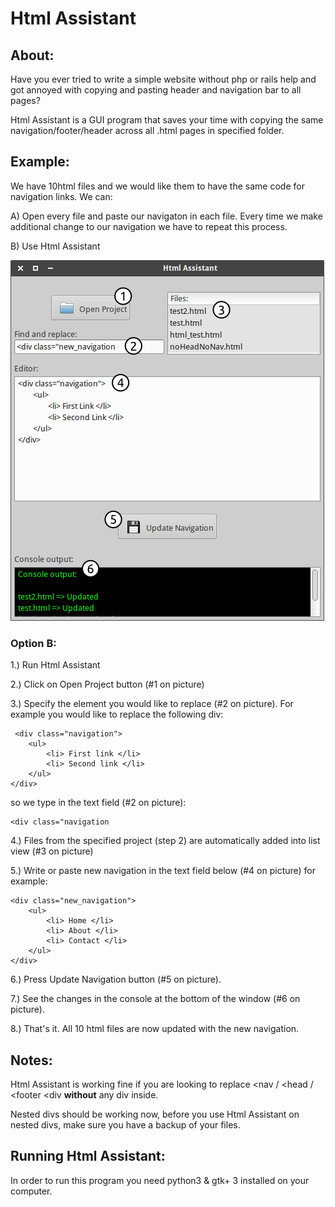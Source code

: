 # Html Assistant

## About:

Have you ever tried to write a simple website without php or rails help and got annoyed with copying and pasting header and navigation bar to all pages?

Html Assistant is a GUI program that saves your time with copying the same navigation/footer/header across all .html pages in specified folder.

## Example:
We have 10html files and we would like them to have the same code for navigation links. We can:

A) Open every file and paste our navigaton in each file. Every time we make additional change to our navigation we have to repeat this process.

B) Use Html Assistant

![alt text](https://github.com/GreatDanton/Html-Assistant-GUI/blob/master/screenshot.png "Html Assistant")

### Option B:


1.) Run Html Assistant

2.) Click on Open Project button (#1 on picture)

3.) Specify the element you would like to replace (#2 on picture). For example you would like to replace the following div:

```
 <div class="navigation">
	<ul>
		<li> First link </li>
		<li> Second link </li>
	</ul>
</div>
 ```
 
 so we type in the text field (#2 on picture):
 
 ```
<div class="navigation
 ```

4.) Files from the specified project (step 2) are automatically added into list view (#3 on picture)

5.) Write or paste new navigation in the text field below (#4 on picture) for example:

```
<div class="new_navigation">
	<ul>
		<li> Home </li>
		<li> About </li>
		<li> Contact </li>
	</ul>
</div>
```

6.) Press Update Navigation button (#5 on picture).

7.) See the changes in the console at the bottom of the window (#6 on picture).

8.) That's it. All 10 html files are now updated with the new navigation.


## Notes: 
Html Assistant is working fine if you are looking to replace <nav / <head / <footer <div **without** any div inside.

Nested divs should be working now, before you use Html Assistant on nested divs, make sure you have a backup of your files.


## Running Html Assistant:

In order to run this program you need python3 & gtk+ 3 installed on your computer.
